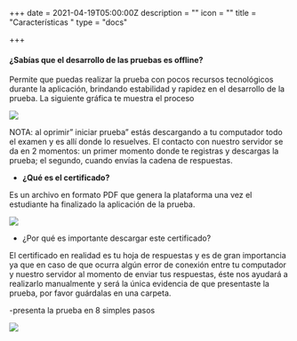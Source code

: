 +++
date = 2021-04-19T05:00:00Z
description = ""
icon = ""
title = "Características "
type = "docs"

+++
#### ¿Sabías que el desarrollo de las pruebas es offline?

Permite que puedas realizar la prueba con pocos recursos tecnológicos durante la aplicación, brindando estabilidad y rapidez en el desarrollo de la prueba. La siguiente gráfica te muestra el proceso

![](/uploads/3.png)

NOTA: al oprimir” iniciar prueba” estás descargando a tu computador todo el examen y es allí donde lo resuelves.   El contacto con nuestro servidor se da en 2 momentos: un primer momento donde te registras y descargas la prueba; el segundo, cuando envías la cadena de respuestas.

* **¿Qué es el certificado?**

Es un archivo en formato PDF que genera la plataforma una vez el estudiante ha finalizado la aplicación de la prueba.

![](/uploads/4.png)

* ¿Por qué es importante descargar este certificado?

El certificado en realidad es tu hoja de respuestas y es de gran importancia ya que en caso de que ocurra algún error de conexión entre tu computador y nuestro servidor al momento de enviar tus respuestas, éste nos ayudará a realizarlo manualmente y será la única evidencia de que presentaste la prueba, por favor guárdalas en una carpeta.

\-presenta la prueba en 8 simples pasos

![](/uploads/5.png)